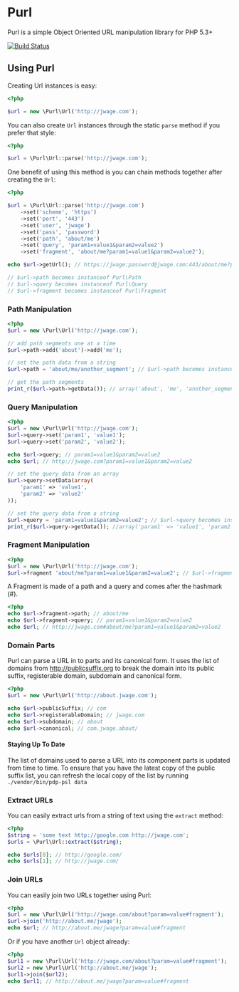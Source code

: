 Purl
====

Purl is a simple Object Oriented URL manipulation library for PHP 5.3+

[![Build Status](https://secure.travis-ci.org/jwage/purl.png?branch=master)](http://travis-ci.org/jwage/purl)

Using Purl
----------

Creating Url instances is easy:

```php
<?php

$url = new \Purl\Url('http://jwage.com');
```

You can also create `Url` instances through the static `parse` method if you prefer that style:

```php
<?php

$url = \Purl\Url::parse('http://jwage.com');
```

One benefit of using this method is you can chain methods together after creating the `Url`:

```php
<?php

$url = \Purl\Url::parse('http://jwage.com')
	->set('scheme', 'https')
	->set('port', '443')
	->set('user', 'jwage')
	->set('pass', 'password')
	->set('path', 'about/me')
	->set('query', 'param1=value1&param2=value2')
	->set('fragment', 'about/me?param1=value1&param2=value2');

echo $url->getUrl(); // https://jwage:password@jwage.com:443/about/me?param1=value1&param2=value2#about/me?param1=value1&param2=value2

// $url->path becomes instanceof Purl\Path
// $url->query becomes instanceof Purl\Query
// $url->fragment becomes instanceof Purl\Fragment
```

### Path Manipulation

```php
<?php
$url = new \Purl\Url('http://jwage.com');

// add path segments one at a time
$url->path->add('about')->add('me');

// set the path data from a string
$url->path = 'about/me/another_segment'; // $url->path becomes instanceof Purl\Path

// get the path segments
print_r($url->path->getData()); // array('about', 'me', 'another_segment')
```

### Query Manipulation

```php
<?php
$url = new \Purl\Url('http://jwage.com');
$url->query->set('param1', 'value1');
$url->query->set('param2', 'value2');

echo $url->query; // param1=value1&param2=value2
echo $url; // http://jwage.com?param1=value1&param2=value2

// set the query data from an array
$url->query->setData(array(
	'param1' => 'value1',
	'param2' => 'value2'
));

// set the query data from a string
$url->query = 'param1=value1&param2=value2'; // $url->query becomes instanceof Purl\Query
print_r($url->query->getData()); //array('param1' => 'value1', 'param2' => 'value2')
```

### Fragment Manipulation

```php
<?php
$url = new \Purl\Url('http://jwage.com');
$url->fragment 'about/me?param1=value1&param2=value2'; // $url->fragment becomes instanceof Purl\Fragment
```

A Fragment is made of a path and a query and comes after the hashmark (#).

```php
<?php
echo $url->fragment->path; // about/me
echo $url->fragment->query; // param1=value1&param2=value2
echo $url; // http://jwage.com#about/me?param1=value1&param2=value2
```

### Domain Parts

Purl can parse a URL in to parts and its canonical form. It uses the list of domains from http://publicsuffix.org to break the domain into its public suffix, registerable domain, subdomain and canonical form.

```php
<?php
$url = new \Purl\Url('http://about.jwage.com');

echo $url->publicSuffix; // com
echo $url->registerableDomain; // jwage.com
echo $url->subdomain; // about
echo $url->canonical; // com.jwage.about/
```

#### Staying Up To Date

The list of domains used to parse a URL into its component parts is updated from time to time.
To ensure that you have the latest copy of the public suffix list, you can refresh 
the local copy of the list by running `./vendor/bin/pdp-psl data`

### Extract URLs

You can easily extract urls from a string of text using the `extract` method:

```php
<?php
$string = 'some text http://google.com http://jwage.com';
$urls = \Purl\Url::extract($string);

echo $urls[0]; // http://google.com/
echo $urls[1]; // http://jwage.com/
```

### Join URLs

You can easily join two URLs together using Purl:

```php
<?php
$url = new \Purl\Url('http://jwage.com/about?param=value#fragment');
$url->join('http://about.me/jwage');
echo $url; // http://about.me/jwage?param=value#fragment
```

Or if you have another `Url` object already:

```php
<?php
$url1 = new \Purl\Url('http://jwage.com/about?param=value#fragment');
$url2 = new \Purl\Url('http://about.me/jwage');
$url1->join($url2);
echo $url1; // http://about.me/jwage?param=value#fragment
```
